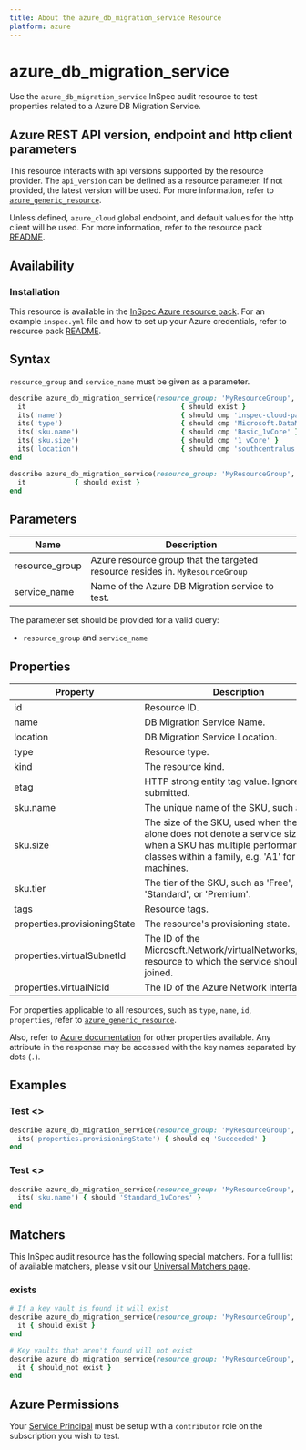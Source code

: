 ```yaml
---
title: About the azure_db_migration_service Resource
platform: azure
---
```


# azure_db_migration_service

Use the `azure_db_migration_service` InSpec audit resource to test properties related to a Azure DB Migration Service.

## Azure REST API version, endpoint and http client parameters

This resource interacts with api versions supported by the resource provider.
The `api_version` can be defined as a resource parameter.
If not provided, the latest version will be used.
For more information, refer to [`azure_generic_resource`](azure_generic_resource.md).

Unless defined, `azure_cloud` global endpoint, and default values for the http client will be used.
For more information, refer to the resource pack [README](../../README.md).

## Availability

### Installation

This resource is available in the [InSpec Azure resource pack](https://github.com/inspec/inspec-azure).
For an example `inspec.yml` file and how to set up your Azure credentials, refer to resource pack [README](../../README.md#Service-Principal).

## Syntax

`resource_group` and `service_name` must be given as a parameter.
```ruby
describe azure_db_migration_service(resource_group: 'MyResourceGroup', service_name: 'dbbackup_to_uat_migration_servicet') do
  it                                      { should exist }
  its('name')                             { should cmp 'inspec-cloud-pack-test' }
  its('type')                             { should cmp 'Microsoft.DataMigration/services' }
  its('sku.name')                         { should cmp 'Basic_1vCore' }
  its('sku.size')                         { should cmp '1 vCore' }
  its('location')                         { should cmp 'southcentralus' }
end
```
```ruby
describe azure_db_migration_service(resource_group: 'MyResourceGroup', service_name: 'dbbackup_to_uat_migration_service') do
  it            { should exist }
end
```
## Parameters

| Name                            | Description                                                                      |
|---------------------------------|----------------------------------------------------------------------------------|
| resource_group                  | Azure resource group that the targeted resource resides in. `MyResourceGroup`    |
| service_name                    | Name of the Azure DB Migration service to test.                                  |

The parameter set should be provided for a valid query:
- `resource_group` and `service_name`

## Properties

| Property                      | Description                                                      |
|-------------------------------|------------------------------------------------------------------|
| id                            | Resource ID.                                                     |
| name                          | DB Migration Service Name.                                       |
| location                      | DB Migration Service Location.                                   |
| type                          | Resource type.                                                   |
| kind                          | The resource kind.                                               |
| etag                          | HTTP strong entity tag value. Ignored if submitted.              |
| sku.name                      | The unique name of the SKU, such as 'P3'.                        |
| sku.size                      | The size of the SKU, used when the name alone does not denote a service size or when a SKU has multiple performance classes within a family, e.g. 'A1' for virtual machines. |
| sku.tier                      | The tier of the SKU, such as 'Free', 'Basic', 'Standard', or 'Premium'. |
| tags                          | Resource tags.                                                   |
| properties.provisioningState  | The resource's provisioning state.                               |
| properties.virtualSubnetId    | The ID of the Microsoft.Network/virtualNetworks/subnets resource to which the service should be joined.|
| properties.virtualNicId       | The ID of the Azure Network Interface.                           |

For properties applicable to all resources, such as `type`, `name`, `id`, `properties`, refer to [`azure_generic_resource`](azure_generic_resource.md#properties).

Also, refer to [Azure documentation](https://docs.microsoft.com/en-us/rest/api/datamigration/services/get) for other properties available.
Any attribute in the response may be accessed with the key names separated by dots (`.`).

## Examples

### Test <>
```ruby
describe azure_db_migration_service(resource_group: 'MyResourceGroup', service_name: 'dbbackup_to_uat_migration_service') do
  its('properties.provisioningState') { should eq 'Succeeded' }
end
```
### Test <>
```ruby
describe azure_db_migration_service(resource_group: 'MyResourceGroup', service_name: 'dbbackup_to_uat_migration_service') do
  its('sku.name') { should 'Standard_1vCores' }
end
```
## Matchers

This InSpec audit resource has the following special matchers. For a full list of available matchers, please visit our [Universal Matchers page](/inspec/matchers/).

### exists
```ruby
# If a key vault is found it will exist
describe azure_db_migration_service(resource_group: 'MyResourceGroup', service_name: 'dbbackup_to_uat_migration_service') do
  it { should exist }
end

# Key vaults that aren't found will not exist
describe azure_db_migration_service(resource_group: 'MyResourceGroup', service_name: 'dbbackup_to_uat_migration_service') do
  it { should_not exist }
end
```
## Azure Permissions

Your [Service Principal](https://docs.microsoft.com/en-us/azure/azure-resource-manager/resource-group-create-service-principal-portal) must be setup with a `contributor` role on the subscription you wish to test.
